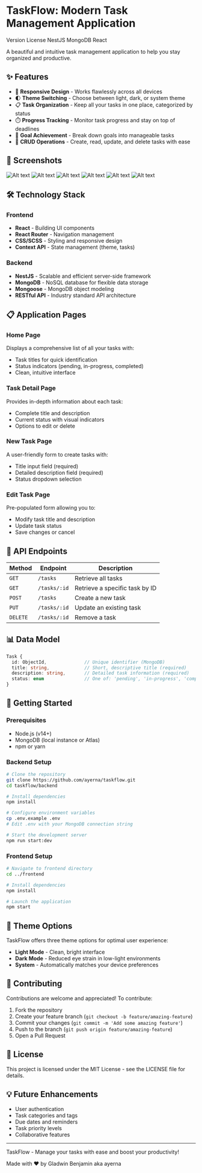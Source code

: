 # TaskFlow: Modern Task Management Application

Version
License
NestJS
MongoDB
React


  A beautiful and intuitive task management application to help you stay organized and productive.


## ✨ Features

- 📱 **Responsive Design** - Works flawlessly across all devices
- 🌓 **Theme Switching** - Choose between light, dark, or system theme
- 📋 **Task Organization** - Keep all your tasks in one place, categorized by status
- ⏱️ **Progress Tracking** - Monitor task progress and stay on top of deadlines
- 🎯 **Goal Achievement** - Break down goals into manageable tasks
- 🔄 **CRUD Operations** - Create, read, update, and delete tasks with ease

## 📸 Screenshots

![Alt text](https://github.com/ayerna/TaskFlow/blob/main/taskFlow%20pics/1.png)
![Alt text](https://github.com/ayerna/TaskFlow/blob/main/taskFlow%20pics/2.png)
![Alt text](https://github.com/ayerna/TaskFlow/blob/main/taskFlow%20pics/3.png)
![Alt text](https://github.com/ayerna/TaskFlow/blob/main/taskFlow%20pics/4.png)
![Alt text](https://github.com/ayerna/TaskFlow/blob/main/taskFlow%20pics/5.png)
![Alt text](https://github.com/ayerna/TaskFlow/blob/main/taskFlow%20pics/6.png)

## 🛠️ Technology Stack

### Frontend
- **React** - Building UI components
- **React Router** - Navigation management
- **CSS/SCSS** - Styling and responsive design
- **Context API** - State management (theme, tasks)

### Backend
- **NestJS** - Scalable and efficient server-side framework
- **MongoDB** - NoSQL database for flexible data storage
- **Mongoose** - MongoDB object modeling
- **RESTful API** - Industry standard API architecture

## 📋 Application Pages

### Home Page
Displays a comprehensive list of all your tasks with:
- Task titles for quick identification
- Status indicators (pending, in-progress, completed)
- Clean, intuitive interface

### Task Detail Page
Provides in-depth information about each task:
- Complete title and description
- Current status with visual indicators
- Options to edit or delete

### New Task Page
A user-friendly form to create tasks with:
- Title input field (required)
- Detailed description field (required)
- Status dropdown selection

### Edit Task Page
Pre-populated form allowing you to:
- Modify task title and description
- Update task status
- Save changes or cancel

## 🔌 API Endpoints

| Method | Endpoint | Description |
|--------|----------|-------------|
| `GET` | `/tasks` | Retrieve all tasks |
| `GET` | `/tasks/:id` | Retrieve a specific task by ID |
| `POST` | `/tasks` | Create a new task |
| `PUT` | `/tasks/:id` | Update an existing task |
| `DELETE` | `/tasks/:id` | Remove a task |

## 📊 Data Model

```typescript
Task {
  id: ObjectId,              // Unique identifier (MongoDB)
  title: string,             // Short, descriptive title (required)
  description: string,       // Detailed task information (required)
  status: enum               // One of: 'pending', 'in-progress', 'completed'
}
```

## 🚀 Getting Started

### Prerequisites
- Node.js (v14+)
- MongoDB (local instance or Atlas)
- npm or yarn

### Backend Setup
```bash
# Clone the repository
git clone https://github.com/ayerna/taskflow.git
cd taskflow/backend

# Install dependencies
npm install

# Configure environment variables
cp .env.example .env
# Edit .env with your MongoDB connection string

# Start the development server
npm run start:dev
```

### Frontend Setup
```bash
# Navigate to frontend directory
cd ../frontend

# Install dependencies
npm install

# Launch the application
npm start
```

## 🎨 Theme Options

TaskFlow offers three theme options for optimal user experience:
- **Light Mode** - Clean, bright interface
- **Dark Mode** - Reduced eye strain in low-light environments
- **System** - Automatically matches your device preferences

## 🤝 Contributing

Contributions are welcome and appreciated! To contribute:

1. Fork the repository
2. Create your feature branch (`git checkout -b feature/amazing-feature`)
3. Commit your changes (`git commit -m 'Add some amazing feature'`)
4. Push to the branch (`git push origin feature/amazing-feature`)
5. Open a Pull Request

## 📝 License

This project is licensed under the MIT License - see the LICENSE file for details.

## 💡 Future Enhancements

- User authentication
- Task categories and tags
- Due dates and reminders
- Task priority levels
- Collaborative features

---


  TaskFlow - Manage your tasks with ease and boost your productivity!



  Made with ❤️ by Gladwin Benjamin aka ayerna
